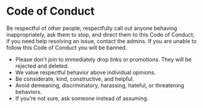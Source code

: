 # Code of Conduct

Be respectful of other people; respectfully call out anyone behaving inappropriately, ask them to stop, and direct them to this Code of Conduct; if you need help resolving an issue, contact the admins. If you are unable to follow this Code of Conduct you will be banned.

-   Please don't join to immediately drop links or promotions. They will be rejected and deleted.
-   We value respectful behavior above individual opinions.
-   Be considerate, kind, constructive, and helpful.
-   Avoid demeaning, discriminatory, harassing, hateful, or threatening behaviors.
-   If you’re not sure, ask someone instead of assuming.
